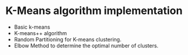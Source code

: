 # K-Means algorithm implementation

- Basic k-means 
- K-means++ algorithm
- Random Partitioning for K-means clustering.
- Elbow Method to determine the optimal number of clusters.